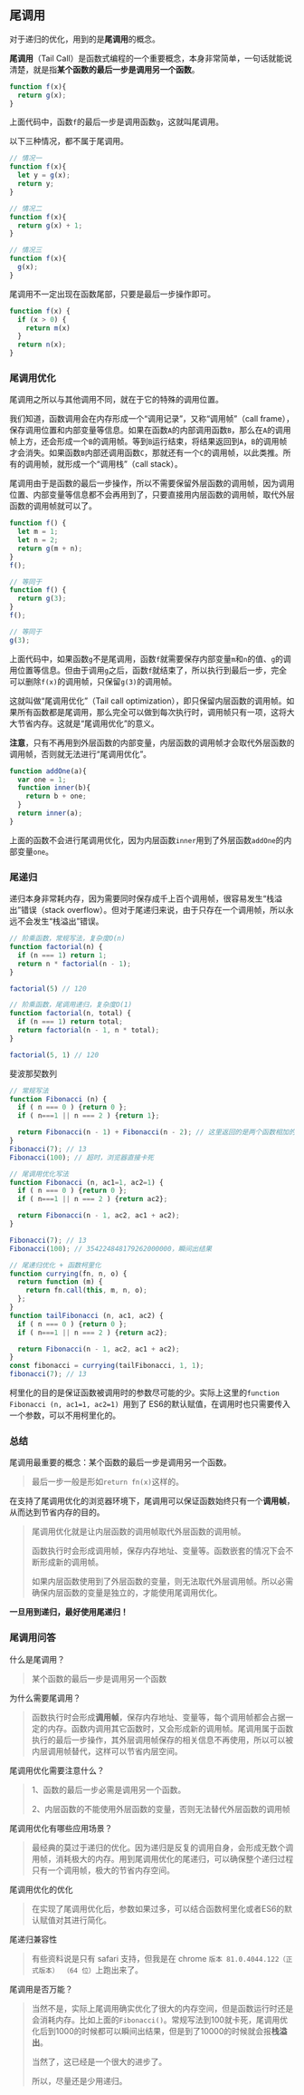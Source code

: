 ## 尾调用

对于递归的优化，用到的是**尾调用**的概念。

**尾调用**（Tail Call）是函数式编程的一个重要概念，本身非常简单，一句话就能说清楚，就是指**某个函数的最后一步是调用另一个函数**。

```javascript
function f(x){
  return g(x);
}
```

上面代码中，函数`f`的最后一步是调用函数`g`，这就叫尾调用。

以下三种情况，都不属于尾调用。

```javascript
// 情况一
function f(x){
  let y = g(x);
  return y;
}

// 情况二
function f(x){
  return g(x) + 1;
}

// 情况三
function f(x){
  g(x);
}
```

尾调用不一定出现在函数尾部，只要是最后一步操作即可。

```javascript
function f(x) {
  if (x > 0) {
    return m(x)
  }
  return n(x);
}
```

### 尾调用优化

尾调用之所以与其他调用不同，就在于它的特殊的调用位置。

我们知道，函数调用会在内存形成一个“调用记录”，又称“调用帧”（call frame），保存调用位置和内部变量等信息。如果在函数`A`的内部调用函数`B`，那么在`A`的调用帧上方，还会形成一个`B`的调用帧。等到`B`运行结束，将结果返回到`A`，`B`的调用帧才会消失。如果函数`B`内部还调用函数`C`，那就还有一个`C`的调用帧，以此类推。所有的调用帧，就形成一个“调用栈”（call stack）。

尾调用由于是函数的最后一步操作，所以不需要保留外层函数的调用帧，因为调用位置、内部变量等信息都不会再用到了，只要直接用内层函数的调用帧，取代外层函数的调用帧就可以了。

```javascript
function f() {
  let m = 1;
  let n = 2;
  return g(m + n);
}
f();

// 等同于
function f() {
  return g(3);
}
f();

// 等同于
g(3);
```

上面代码中，如果函数`g`不是尾调用，函数`f`就需要保存内部变量`m`和`n`的值、`g`的调用位置等信息。但由于调用`g`之后，函数`f`就结束了，所以执行到最后一步，完全可以删除`f(x)`的调用帧，只保留`g(3)`的调用帧。

这就叫做“尾调用优化”（Tail call optimization），即只保留内层函数的调用帧。如果所有函数都是尾调用，那么完全可以做到每次执行时，调用帧只有一项，这将大大节省内存。这就是“尾调用优化”的意义。

**注意**，只有不再用到外层函数的内部变量，内层函数的调用帧才会取代外层函数的调用帧，否则就无法进行“尾调用优化”。

```javascript
function addOne(a){
  var one = 1;
  function inner(b){
    return b + one;
  }
  return inner(a);
}
```

上面的函数不会进行尾调用优化，因为内层函数`inner`用到了外层函数`addOne`的内部变量`one`。

### 尾递归

递归本身非常耗内存，因为需要同时保存成千上百个调用帧，很容易发生“栈溢出”错误（stack overflow）。但对于尾递归来说，由于只存在一个调用帧，所以永远不会发生“栈溢出”错误。

```js
// 阶乘函数，常规写法，复杂度O(n)
function factorial(n) {
  if (n === 1) return 1;
  return n * factorial(n - 1);
}

factorial(5) // 120

// 阶乘函数，尾调用递归，复杂度O(1)
function factorial(n, total) {
  if (n === 1) return total;
  return factorial(n - 1, n * total);
}

factorial(5, 1) // 120
```

斐波那契数列

```js
// 常规写法
function Fibonacci (n) {
  if ( n === 0 ) {return 0 };
  if ( n===1 || n === 2 ) {return 1};

  return Fibonacci(n - 1) + Fibonacci(n - 2); // 这里返回的是两个函数相加的结果，所以不是调用另一个函数
}
Fibonacci(7); // 13
Fibonacci(100); // 超时，浏览器直接卡死

// 尾调用优化写法
function Fibonacci (n, ac1=1, ac2=1) {
  if ( n === 0 ) {return 0 };
  if ( n===1 || n === 2 ) {return ac2};

  return Fibonacci(n - 1, ac2, ac1 + ac2);
}

Fibonacci(7); // 13
Fibonacci(100); // 354224848179262000000，瞬间出结果

// 尾递归优化 + 函数柯里化
function currying(fn, n, o) {
  return function (m) {
    return fn.call(this, m, n, o);
  };
}
function tailFibonacci (n, ac1, ac2) {
  if ( n === 0 ) {return 0 };
  if ( n===1 || n === 2 ) {return ac2};

  return Fibonacci(n - 1, ac2, ac1 + ac2);
}
const fibonacci = currying(tailFibonacci, 1, 1);
fibonacci(7); // 13
```

柯里化的目的是保证函数被调用时的参数尽可能的少。实际上这里的`function Fibonacci (n, ac1=1, ac2=1) `用到了 ES6的默认赋值，在调用时也只需要传入一个参数，可以不用柯里化的。



### 总结

尾调用最重要的概念：某个函数的最后一步是调用另一个函数。

> 最后一步一般是形如`return fn(x)`这样的。

在支持了尾调用优化的浏览器环境下，尾调用可以保证函数始终只有一个**调用帧**，从而达到节省内存的目的。

> 尾调用优化就是让内层函数的调用帧取代外层函数的调用帧。
>
> 函数执行时会形成调用帧，保存内存地址、变量等。函数嵌套的情况下会不断形成新的调用帧。
>
> 如果内层函数使用到了外层函数的变量，则无法取代外层调用帧。所以必需确保内层函数的变量是独立的，才能使用尾调用优化。

**一旦用到递归，最好使用尾递归！**

### 尾调用问答

什么是尾调用？

> 某个函数的最后一步是调用另一个函数

为什么需要尾调用？

> 函数执行时会形成**调用帧**，保存内存地址、变量等，每个调用帧都会占据一定的内存。函数内调用其它函数时，又会形成新的调用帧。尾调用属于函数执行的最后一步操作，其外层调用帧保存的相关信息不再使用，所以可以被内层调用帧替代，这样可以节省内层空间。

尾调用优化需要注意什么？

> 1、函数的最后一步必需是调用另一个函数。
>
> 2、内层函数的不能使用外层函数的变量，否则无法替代外层函数的调用帧

尾调用优化有哪些应用场景？

> 最经典的莫过于递归的优化。因为递归是反复的调用自身，会形成无数个调用帧，消耗极大的内存。用到尾调用优化的尾递归，可以确保整个递归过程只有一个调用帧，极大的节省内存空间。

尾调用优化的优化

> 在实现了尾调用优化后，参数如果过多，可以结合函数柯里化或者ES6的默认赋值对其进行简化。

尾递归兼容性

> 有些资料说是只有 safari 支持，但我是在 chrome `版本 81.0.4044.122（正式版本） （64 位）`上跑出来了。

尾调用是否万能？

> 当然不是，实际上尾调用确实优化了很大的内存空间，但是函数运行时还是会消耗内存。比如上面的`Fibonacci()`。常规写法到100就卡死，尾调用优化后到1000的时候都可以瞬间出结果，但是到了10000的时候就会报**栈溢出**。
>
> 当然了，这已经是一个很大的进步了。
>
> 所以，尽量还是少用递归。